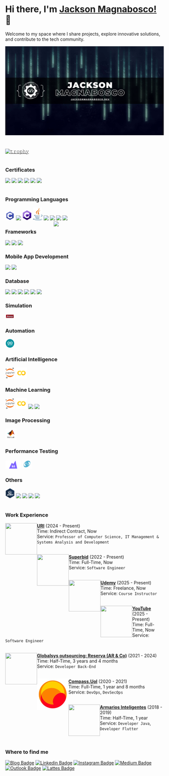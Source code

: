 # Hi there, I'm [Jackson Magnabosco!](https://jacksonmagnabosco.dev) 👋

Welcome to my space where I share projects, explore innovative solutions, and contribute to the tech community.

<img src = "https://github.com/jacksonn455/jacksonn455.github.io/blob/master/assets/img/White%20Full%20Photo%20Modern%20Wild%20Life%20Channel%20Youtube%20Banner%20%20(1).png"> 

#

[![𝚝𝚛𝚘𝚙𝚑𝚢](https://github-profile-trophy.vercel.app/?username=jacksonn455&column=8&margin-w=15&margin-h=25&no-bg=true&no-frame=true&theme=juicyfresh)](https://github.com/jacksonn455)
#

### Certificates

<img src = 'https://www.cventures.com.br/wp-content/uploads/2022/10/wevo.png' width='60'/> <img src =
'https://allvectorlogo.com/img/2017/02/veracode-logo.png' width='60'/> <img src = 'https://ucarecdn.com/2e06cb12-854b-4024-89fd-0e8c0246e706/-/format/auto/-/preview/480x480/-/quality/lighter/Fundamentos-Na-Lei-Geral-De-Prote%C3%A7%C3%A3o-De-Dados---LGPDF.png' width='50'/> <img src = 'https://static.wixstatic.com/media/74bb6f_77877b211a674376b2f4ce706d563414~mv2.png/v1/fill/w_275,h_278,al_c,q_95,enc_auto/SFC%20-%20Scrum%20Fundamentals%20Certified.png' width='50'/> <img src = 'https://d1.awsstatic.com/training-and-certification/certification-badges/AWS-Certified-Cloud-Practitioner_badge.634f8a21af2e0e956ed8905a72366146ba22b74c.png' width='50'/> <img src = 'https://images.credly.com/size/680x680/images/27db49f3-8bae-4314-8a84-884935b569db/50_Oracle_Cloud_Infrastructure.png' width='50'/>
#

### Programming Languages

<img src = 'https://github.com/jacksonn455/jacksonn455/blob/master/c.png' width='30'/> <img src = 'https://github.com/MarikIshtar007/MarikIshtar007/blob/master/images/cpp.svg' width='30'/> <img src = 'https://github.com/jacksonn455/jacksonn455/blob/master/C_Sharp_logo.svg' width='30'/> <img src = 'https://github.com/jacksonn455/jacksonn455/blob/master/java.png' width='30'/> <img src = 'https://github.com/MarikIshtar007/MarikIshtar007/blob/master/images/python2.png' height='30'/> 
<img src = 'https://github.com/MarikIshtar007/MarikIshtar007/blob/master/images/js.svg' width='30'/> 
<img src = 'https://w7.pngwing.com/pngs/915/519/png-transparent-typescript-hd-logo-thumbnail.png' width='30'/> 
<img width="350" align="right" src="https://github-readme-stats.vercel.app/api/top-langs/?username=jacksonn455&langs_count=20"/>
<img src = 'https://upload.wikimedia.org/wikipedia/commons/thumb/1/1b/R_logo.svg/800px-R_logo.svg.png' width='30'/> 

### Frameworks
<img src = 'https://play-lh.googleusercontent.com/fHuiE_uOkIv95JBD8oZoOp_F7wRQtwZewenLfLFxTRddMIoXtEX9U6bIeOSComU_2Ds' width='30'/> <img src="https://docs.nestjs.com/assets/logo-small.svg" width='30'/> <img src="https://spring.io/img/logos/spring-initializr.svg" width='30'/>

### Mobile App Development
<img src = 'https://github.com/MarikIshtar007/MarikIshtar007/blob/master/images/flutter-logo.svg' width='30'/> <img src = 'https://www.staffworx.co.uk/wp-content/uploads/2020/12/kotlin-logo-3.jpg' width='50'/>

### Database
<img src = 'https://github.com/MarikIshtar007/MarikIshtar007/blob/master/images/sql.svg' width='30'/> <img src="https://www.pinpng.com/pngs/m/489-4895811_sql-server-logo-microsoft-png-ms-sql-server.png" data-original="https://www.pinpng.com/pngs/m/489-4895811_sql-server-logo-microsoft-png-ms-sql-server.png" width='30'/> <img src="https://cdn.icon-icons.com/icons2/2415/PNG/512/mongodb_plain_wordmark_logo_icon_146423.png" width='30'/> <img src="https://cdn.icon-icons.com/icons2/2415/PNG/512/couchdb_original_wordmark_logo_icon_146586.png" width='30'/> <img  src="https://sp-ao.shortpixel.ai/client/to_webp,q_glossy,ret_img,w_502,h_518/https://keytotech.com/wp-content/uploads/2019/05/firebase.png" width='30'/>
<img  src="https://m.media-amazon.com/images/I/41QodfboFdL.png" width='30'/>

### Simulation
<img src = 'https://github.com/jacksonn455/jacksonn455/blob/master/2020-10-15%2009_33_19-Window.png' width='30'/>

### Automation
<img src = 'https://github.com/jacksonn455/jacksonn455/blob/master/arduino.png' width='30'/>

### Artificial Intelligence
<img src = 'https://github.com/jacksonn455/jacksonn455/blob/master/jupyter.png' width='30'/> <img src = 'https://github.com/jacksonn455/jacksonn455/blob/master/colab.png' width='35'/>

### Machine Learning
<img src = 'https://github.com/jacksonn455/jacksonn455/blob/master/jupyter.png' width='30'/> <img src = 'https://github.com/jacksonn455/jacksonn455/blob/master/colab.png' width='35'/> <img src = 'https://github.com/MarikIshtar007/MarikIshtar007/blob/master/images/python2.png' height='30'/> <img src = 'https://upload.wikimedia.org/wikipedia/commons/thumb/1/1b/R_logo.svg/800px-R_logo.svg.png' width='30'/> 

### Image Processing
<img src = 'https://github.com/jacksonn455/jacksonn455/blob/master/matlab.png' width='35'/>

### Performance Testing
<img src = 'https://github.com/jacksonn455/jacksonn455/blob/master/k6logo.png' width='50'/> <img src = 'https://github.com/jacksonn455/jacksonn455/blob/master/load.png' width='30'/>
<br/>

### Others
<img src = 'https://github.com/jacksonn455/jacksonn455/blob/master/jquery.png' width='30'/> <img src = 'https://github.com/MarikIshtar007/MarikIshtar007/blob/master/images/bootstrap.svg' width='33'/> <img src = 'https://github.com/MarikIshtar007/MarikIshtar007/blob/master/images/git.svg' width='30'/>
<img src = 'https://github.com/MarikIshtar007/MarikIshtar007/blob/master/images/html.svg' width='30'/> <img src = 'https://github.com/MarikIshtar007/MarikIshtar007/blob/master/images/css.svg' width='30'/>
#

### Work Experience

[<img align="left" height="100px" width="101px" src="https://yt3.googleusercontent.com/ytc/AIdro_kMUxRc8x8SswtRuB6iOK03lU1SifsKESzusZPhAHQknQ=s176-c-k-c0x00ffffff-no-rj"/>](https://www.uricer.edu.br)

[**URI**](https://www.uricer.edu.br/) (2024 - Present)  
Time: Indirect Contract, Now  
Service: `Professor of Computer Science, IT Management & Systems Analysis and Development`  
<br>

[<img align="left" height="100px" width="101px" src="https://media-exp1.licdn.com/dms/image/C4E0BAQG7DWzhIkwkJg/company-logo_200_200/0/1604197108944?e=2147483647&v=beta&t=WqQgXeJlG-IM7AiQiI6rwhdnHwwD8dSFMOn_q8KIYxg"/>](https://www.superbid.net/)

[**Superbid**](https://www.superbid.net/) (2022 - Present)  
Time: Full-Time, Now  
Service: `Software Engineer`  
<br>

[<img align="left" height="100px" width="101px" src="https://static.vecteezy.com/system/resources/previews/046/437/277/non_2x/udemy-transparent-logo-free-png"/>](https://www.udemy.com/user/jackson-felipe-magnabosco/)

[**Udemy**](https://www.udemy.com/user/jackson-felipe-magnabosco/) (2025 - Present)  
Time: Freelance, Now  
Service: `Course Instructor`  
<br>

[<img align="left" height="100px" width="101px" src="https://static-00.iconduck.com/assets.00/youtube-icon-2048x2048-oa03jx3h.png"/>](https://youtube.com/@jacksonmagnabosco)

[**YouTube**](https://youtube.com/@jacksonmagnabosco) (2025 - Present)  
Time: Full-Time, Now  
Service: `Software Engineer`  
<br>

[<img align="left" height="100px" width="101px" src="https://lh5.googleusercontent.com/proxy/xbIiZp85Wjtrn8suj2zPumrogvvhUCLeYeTG3A4_LhRq2_4GTnhfscEZJHRWhFsLc5NlcZKWLOTar7iWyEnyY_MW3UcbdrrnOsgN"/>](http://www.globalsys.com.br)

[**Globalsys outsourcing: Reserva (AR & Co)**](http://www.globalsys.com.br) (2021 - 2024)  
Time: Half-Time, 3 years and 4 months  
Service: `Developer Back-End`  
<br>

[<img align="left" height="100px" width="100px" src="https://github.com/jacksonn455/jacksonn455/blob/master/compass.jpg"/>](https://compassouol.com/)

[**Compass.Uol**](https://compassouol.com/) (2020 - 2021)  
Time: Full-Time, 1 year and 8 months  
Service: `DevOps`, `DevSecOps`  
<br>

[<img align="left" height="100px" width="100px" src="https://www.armariosinteligentes.com.br/wp-content/uploads/2022/01/avatar.png"/>](http://www.armariosinteligentes.com.br)

[**Armarios Inteligentes**](http://www.armariosinteligentes.com.br) (2018 - 2019)  
Time: Half-Time, 1 year  
Service: `Developer Java`, `Developer Flutter`  
<br>

#

<h3>Where to find me</h3>

[![Blog Badge](https://img.shields.io/badge/Blog-jacksonmagnabosco.dev-black)](https://jacksonmagnabosco.dev)
[![Linkedin Badge](https://img.shields.io/badge/-LinkedIn-blue?style=flat-square&logo=Linkedin&logoColor=white&link=https://www.linkedin.com/in/jackson-felipe-magnabosco-b0a48798/)](https://www.linkedin.com/in/jackson-felipe-magnabosco-b0a48798/)
[![Instagram Badge](https://img.shields.io/badge/-Instagram-purple?style=flat-square&logo=Instagram&logoColor=white&link=https://www.instagram.com/jacksonn455/)](https://www.instagram.com/jacksonn455/)
[![Medium Badge](https://img.shields.io/badge/-Medium-black?style=flat-square&logo=Medium&logoColor=white&link=https://medium.com/@soichiro.jacson)](https://medium.com/@jacksonn455)
[![Outlook Badge](https://img.shields.io/badge/-jacksonmagnabosco%40hotmail.com-blue?style=flat-square&logo=Windows&logoColor=white&link=mailto:jacksonmagnabosco@hotmail.com)](mailto:jacksonmagnabosco@hotmail.com)
[![Lattes Badge](https://img.shields.io/badge/Lattes-blue?style=flat&logo=fas&logoColor=white&label=lattes.cnpq.br)](http://lattes.cnpq.br/4613856780210407)
